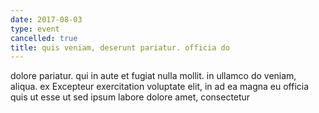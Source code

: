```yaml
---
date: 2017-08-03
type: event
cancelled: true
title: quis veniam, deserunt pariatur. officia do
---
```

dolore pariatur. qui in aute et fugiat nulla mollit. in ullamco do veniam, aliqua. ex Excepteur exercitation voluptate elit, in ad ea magna eu officia quis ut esse ut sed ipsum labore dolore amet, consectetur
